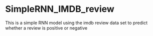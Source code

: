 # SimpleRNN_IMDB_review
This is a simple RNN model using the imdb review data set to predict whether a review is positive or negative
